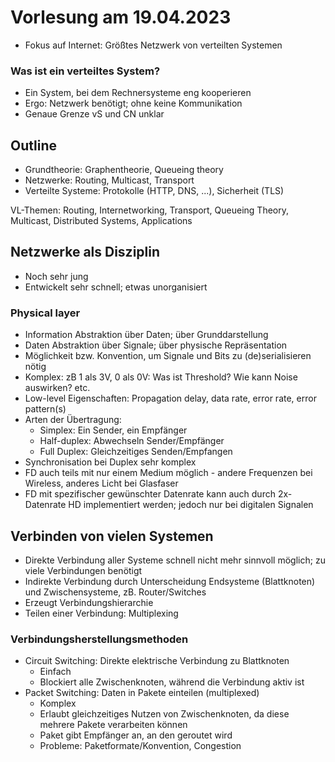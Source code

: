 # Vorlesung am 19.04.2023
- Fokus auf Internet: Größtes Netzwerk von verteilten Systemen

### Was ist ein verteiltes System?
- Ein System, bei dem Rechnersysteme eng kooperieren
- Ergo: Netzwerk benötigt; ohne keine Kommunikation
- Genaue Grenze vS und CN unklar


## Outline
- Grundtheorie: Graphentheorie, Queueing theory
- Netzwerke: Routing, Multicast, Transport
- Verteilte Systeme: Protokolle (HTTP, DNS, ...), Sicherheit (TLS)

VL-Themen: Routing, Internetworking, Transport, Queueing Theory,
Multicast, Distributed Systems, Applications


## Netzwerke als Disziplin
- Noch sehr jung
- Entwickelt sehr schnell; etwas unorganisiert

### Physical layer
- Information Abstraktion über Daten; über Grunddarstellung
- Daten Abstraktion über Signale; über physische Repräsentation
- Möglichkeit bzw. Konvention, um Signale und Bits zu (de)serialisieren nötig
- Komplex: zB 1 als 3V, 0 als 0V: Was ist Threshold? Wie kann Noise auswirken?
  etc.
- Low-level Eigenschaften: Propagation delay, data rate, error rate, error 
  pattern(s) 
- Arten der Übertragung:
    - Simplex: Ein Sender, ein Empfänger
    - Half-duplex: Abwechseln Sender/Empfänger
    - Full Duplex: Gleichzeitiges Senden/Empfangen
- Synchronisation bei Duplex sehr komplex
- FD auch teils mit nur einem Medium möglich - andere Frequenzen bei Wireless,
  anderes Licht bei Glasfaser
- FD mit spezifischer gewünschter Datenrate kann auch durch 2x-Datenrate HD
  implementiert werden; jedoch nur bei digitalen Signalen


## Verbinden von vielen Systemen
- Direkte Verbindung aller Systeme schnell nicht mehr sinnvoll möglich; zu viele
  Verbindungen benötigt
- Indirekte Verbindung durch Unterscheidung Endsysteme (Blattknoten) und
  Zwischensysteme, zB. Router/Switches
- Erzeugt Verbindungshierarchie
- Teilen einer Verbindung: Multiplexing

### Verbindungsherstellungsmethoden
- Circuit Switching: Direkte elektrische Verbindung zu Blattknoten
    - Einfach
    - Blockiert alle Zwischenknoten, während die Verbindung aktiv ist
- Packet Switching: Daten in Pakete einteilen (multiplexed)
    - Komplex
    - Erlaubt gleichzeitiges Nutzen von Zwischenknoten, da diese mehrere Pakete
      verarbeiten können
    - Paket gibt Empfänger an, an den geroutet wird
    - Probleme: Paketformate/Konvention, Congestion



